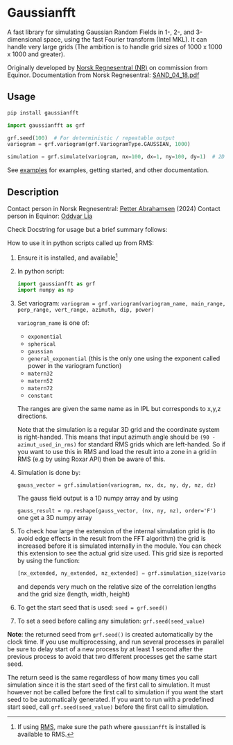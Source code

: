 # Gaussianfft

A fast library for simulating Gaussian Random Fields in 1-, 2-, and 3-dimensional space, using the fast Fourier transform (Intel MKL).
It can handle very large grids (The ambition is to handle grid sizes of 1000 x 1000 x 1000 and greater).

Originally developed by [Norsk Regnesentral (NR)](https://nr.no) on commission from Equinor.
Documentation from Norsk Regnesentral: [SAND_04_18.pdf](https://github.com/equinor/gaussianfft/blob/master/doc/SAND_04_18.pdf)

## Usage

```bash
pip install gaussianfft
```

```python
import gaussianfft as grf

grf.seed(100)  # For deterministic / repeatable output
variogram = grf.variogram(grf.VariogramType.GAUSSIAN, 1000)

simulation = grf.simulate(variogram, nx=100, dx=1, ny=100, dy=1)  # 2D 100 x 100 grid
```

See [examples](examples/) for examples, getting started, and other documentation.


##  Description
Contact person in Norsk Regnesentral: [Petter Abrahamsen](mailto:Petter.Abrahamsen@nr.no) (2024)
Contact person in Equinor: [Oddvar Lia](mailto:olia@equinor.com)


Check Docstring for usage but a brief summary follows:

How to use it in python scripts called up from RMS:
1. Ensure it is installed, and available[^1]
2. In python script:
   ```python
   import gaussianfft as grf
   import numpy as np
   ```
3. Set variogram:
   `variogram = grf.variogram(variogram_name, main_range, perp_range, vert_range, azimuth, dip, power)`

   `variogram_name` is one of:
   * `exponential`
   * `spherical`
   * `gaussian`
   * `general_exponential`  (this is the only one using the exponent called power in the variogram function)
   * `matern32`
   * `matern52`
   * `matern72`
   * `constant`

   The ranges are given the same name as in IPL but corresponds to x,y,z directions.

   Note that the simulation is a regular 3D grid and the coordinate system is right-handed. This means that input azimuth angle should be  `(90 - azimut_used_in_rms)` for standard RMS grids which are left-handed.
   So if you want to use this in RMS and load the result into a zone in a grid in RMS (e.g by using Roxar API) then be aware of this.

4. Simulation is done by:

   `gauss_vector = grf.simulation(variogram, nx, dx, ny, dy, nz, dz)`

   The gauss field output is a 1D numpy array and by using

   `gauss_result = np.reshape(gauss_vector, (nx, ny, nz), order='F')`   one get a 3D numpy array

5. To check how large the extension of the internal simulation grid is (to avoid edge effects in the result from the FFT algorithm)
the grid is increased before it is simulated internally in the module. You can check this extension to see the actual grid size used.
This grid size is reported by using the function:

   ```python
   [nx_extended, ny_extended, nz_extended] = grf.simulation_size(variogram, nx, dx, ny, dy, nz, dz)
   ```

    and depends very much on the relative size of the correlation lengths and the grid size (length, width, height)

6. To get the start seed that is used:
  `seed = grf.seed()`

7. To set a seed before calling any simulation:
  `grf.seed(seed_value)`

**Note**: the returned seed from `grf.seed()` is created automatically by the clock time.
If you use multiprocessing, and run several processes in parallel be sure to delay start of a new process by at least 1 second after the previous process to avoid that two different processes get the same start seed.

The return seed is the same regardless of how many times you call simulation since it is the start seed of the first call to simulation.
It must however not be called before the first call to simulation if you want the start seed to be automatically generated.
If you want to run with a predefined start seed, call `grf.seed(seed_value)` before the first call to simulation.

[^1]: If using [RMS](https://www.aspentech.com/en/products/sse/aspen-rms), make sure the path where `gaussianfft` is installed is available to RMS.
